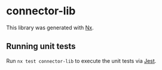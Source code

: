# connector-lib

This library was generated with [Nx](https://nx.dev).

## Running unit tests

Run `nx test connector-lib` to execute the unit tests via [Jest](https://jestjs.io).
